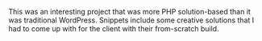 This was an interesting project that was more PHP solution-based than it was traditional WordPress.  Snippets include some creative solutions that I had to come up with for the client with their from-scratch build.
